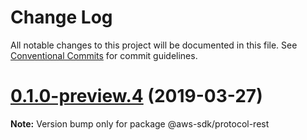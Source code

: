 # Change Log

All notable changes to this project will be documented in this file.
See [Conventional Commits](https://conventionalcommits.org) for commit guidelines.

# [0.1.0-preview.4](https://github.com/aws/aws-sdk-js-v3/compare/@aws-sdk/protocol-rest@0.1.0-preview.3...@aws-sdk/protocol-rest@0.1.0-preview.4) (2019-03-27)

**Note:** Version bump only for package @aws-sdk/protocol-rest
